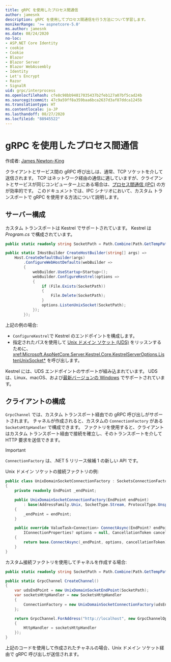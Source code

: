 ```yaml
---
title: gRPC を使用したプロセス間通信
author: jamesnk
description: gRPC を使用してプロセス間通信を行う方法について学習します。
monikerRange: '>= aspnetcore-5.0'
ms.author: jamesnk
ms.date: 08/24/2020
no-loc:
- ASP.NET Core Identity
- cookie
- Cookie
- Blazor
- Blazor Server
- Blazor WebAssembly
- Identity
- Let's Encrypt
- Razor
- SignalR
uid: grpc/interprocess
ms.openlocfilehash: cfe8c98bb94817035437b2feb127a07bf5cad24b
ms.sourcegitcommit: 47c9a59ff8a359baa6bca2637d3af87ddca1245b
ms.translationtype: HT
ms.contentlocale: ja-JP
ms.lasthandoff: 08/27/2020
ms.locfileid: "88945522"
---
```

# <a name="inter-process-communication-with-grpc"></a>gRPC を使用したプロセス間通信

作成者: [James Newton-King](https://twitter.com/jamesnk)

クライアントとサービス間の gRPC 呼び出しは、通常、TCP ソケットを介して送信されます。 TCP はネットワーク経由の通信に適していますが、クライアントとサービスが同じコンピューター上にある場合は、[プロセス間通信 (IPC)](https://wikipedia.org/wiki/Inter-process_communication) の方が効率的です。 このドキュメントでは、IPC シナリオにおいて、カスタム トランスポートで gRPC を使用する方法について説明します。

## <a name="server-configuration"></a>サーバー構成

カスタム トランスポートは Kestrel でサポートされています。 Kestrel は *Program.cs* で構成されています。

```csharp
public static readonly string SocketPath = Path.Combine(Path.GetTempPath(), "socket.tmp");

public static IHostBuilder CreateHostBuilder(string[] args) =>
    Host.CreateDefaultBuilder(args)
        .ConfigureWebHostDefaults(webBuilder =>
        {
            webBuilder.UseStartup<Startup>();
            webBuilder.ConfigureKestrel(options =>
            {
                if (File.Exists(SocketPath))
                {
                    File.Delete(SocketPath);
                }
                options.ListenUnixSocket(SocketPath);
            });
        });
```

上記の例の場合:

* `ConfigureKestrel`で Kestrel のエンドポイントを構成します。
* 指定されたパスを使用して [Unix ドメイン ソケット (UDS)](https://en.wikipedia.org/wiki/Unix_domain_socket) をリッスンするために、<xref:Microsoft.AspNetCore.Server.Kestrel.Core.KestrelServerOptions.ListenUnixSocket*> を呼び出します。

Kestrel には、UDS エンドポイントのサポートが組み込まれています。 UDS は、Linux、macOS、および[最新バージョンの Windows](https://devblogs.microsoft.com/commandline/af_unix-comes-to-windows/) でサポートされています。

## <a name="client-configuration"></a>クライアントの構成

`GrpcChannel` では、カスタム トランスポート経由での gRPC 呼び出しがサポートされます。 チャネルが作成されると、カスタムの `ConnectionFactory` がある `SocketsHttpHandler` で構成できます。 ファクトリを使用すると、クライアントはカスタム トランスポート経由で接続を確立し、そのトランスポートを介して HTTP 要求を送信できます。

> [!IMPORTANT]
> `ConnectionFactory` は、.NET 5 リリース候補 1 の新しい API です。

Unix ドメイン ソケットの接続ファクトリの例:

```csharp
public class UnixDomainSocketConnectionFactory : SocketsConnectionFactory
{
    private readonly EndPoint _endPoint;

    public UnixDomainSocketConnectionFactory(EndPoint endPoint)
        : base(AddressFamily.Unix, SocketType.Stream, ProtocolType.Unspecified)
    {
        _endPoint = endPoint;
    }

    public override ValueTask<Connection> ConnectAsync(EndPoint? endPoint,
        IConnectionProperties? options = null, CancellationToken cancellationToken = default)
    {
        return base.ConnectAsync(_endPoint, options, cancellationToken);
    }
}
```

カスタム接続ファクトリを使用してチャネルを作成する場合:

```csharp
public static readonly string SocketPath = Path.Combine(Path.GetTempPath(), "socket.tmp");

public static GrpcChannel CreateChannel()
{
    var udsEndPoint = new UnixDomainSocketEndPoint(SocketPath);
    var socketsHttpHandler = new SocketsHttpHandler
    {
        ConnectionFactory = new UnixDomainSocketConnectionFactory(udsEndPoint)
    };

    return GrpcChannel.ForAddress("http://localhost", new GrpcChannelOptions
    {
        HttpHandler = socketsHttpHandler
    });
}
```

上記のコードを使用して作成されたチャネルの場合、Unix ドメイン ソケット経由で gRPC 呼び出しが送信されます。

